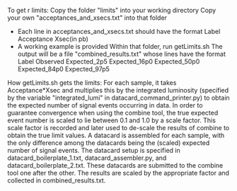 To get r limits:
Copy the folder "limits" into your working directory
Copy your own "acceptances_and_xsecs.txt" into that folder
 - Each line in acceptances_and_xsecs.txt should have the format
    Label Acceptance Xsec(in pb)
 - A working example is provided
Within that folder, run getLimits.sh
The output will be a file "combined_results.txt" whose lines have the format
 Label Observed Expected_2p5 Expected_16p0 Expected_50p0 Expected_84p0 Expected_97p5

How getLimits.sh gets the limits:
For each sample, it takes Acceptance*Xsec and multiplies this by the integrated luminosity
(specified by the variable "integrated_lumi" in datacard_command_printer.py) to obtain the
expected number of signal events occurring in data.
In order to guarantee convergence when using the combine tool, the true expected event number
is scaled to lie between 0.1 and 1.0 by a scale factor. This scale factor is recorded and
later used to de-scale the results of combine to obtain the true limit values.
A datacard is assembled for each sample, with the only difference among the datacards being
the (scaled) expected number of signal events. The datacard setup is specified in
datacard_boilerplate_1.txt, datacard_assembler.py, and datacard_boilerplate_2.txt.
These datacards are submitted to the combine tool one after the other. The results are scaled
by the appropriate factor and collected in combined_results.txt.